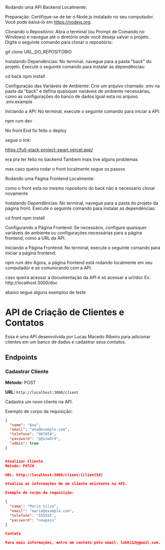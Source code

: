 Rodando uma API Backend Localmente:

Preparação:
Certifique-se de ter o Node.js instalado no seu computador. Você pode baixá-lo em https://nodejs.org.

Clonando o Repositório:
Abra o terminal (ou Prompt de Comando no Windows) e navegue até o diretório onde você deseja salvar o projeto. Digite o seguinte comando para clonar o repositório:

git clone URL_DO_REPOSITORIO

Instalando Dependências:
No terminal, navegue para a pasta "back" do projeto. Execute o seguinte comando para instalar as dependências:

cd back
npm install

Configuração das Variáveis de Ambiente:
Crie um arquivo chamado .env na pasta da "back" e defina quaisquer variáveis de ambiente necessárias, como as configurações do banco de dados.Igual esta no arquivo .env.example

Iniciando a API:
No terminal, execute o seguinte comando para iniciar a API:

npm rum dev


No front End foi feito o deploy 

segue o link:

https://full-stack-project-swart.vercel.app/

era pra ter feito no backend Tambem mais tive alguns problemas


mas caso queira rodar o front localmente segue os passos 

Rodando uma Página Frontend Localmente:

como o front esta no mesmo ropositorio do back não e necessario clonar novamente 


Instalando Dependências:
No terminal, navegue para a pasta do projeto da página front. Execute o seguinte comando para instalar as dependências:

cd front
npm install

Configurando a Página Frontend:
Se necessário, configure quaisquer variáveis de ambiente ou configurações necessárias para a página frontend, como a URL da API.

Iniciando a Página Frontend:
No terminal, execute o seguinte comando para iniciar a página frontend:

npm rum dev
Agora, a página frontend está rodando localmente em seu computador e se comunicando com a API.


caso queira acessar a documentação da API é só acessar a url/doc
Ex: http://localhost:3000/doc

abaixo segue alguns exemplos de teste


# API de Criação de Clientes e Contatos

Essa é uma API desenvolvida por Lucas Macedo Ribeiro para adicionar clientes em um banco de dados e cadastrar seus contatos.

## Endpoints

### Cadastrar Cliente

**Método:** POST

**URL:** `http://localhost:3000/client`

Cadastra um novo cliente na API.

Exemplo de corpo da requisição:
```json
{
  "name": "Ana",
  "email": "ana@example.com",
  "telefone": "987654",
  "password": "p@ssw0rd",
  "admin": true
}


Atualizar Cliente
Método: PATCH

URL: http://localhost:3000/client/{clientId}

Atualiza as informações de um cliente existente na API.

Exemplo de corpo da requisição:

{
  "name": "Maria Silva",
  "email": "maria@example.com",
  "telefone": "555555",
  "password": "newpass"
}

Contato

Para mais informações, entre em contato pelo email: lukki12@gmail.com.
